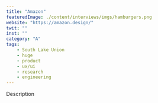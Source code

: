 ```yaml
---
title: "Amazon"
featuredImage: ./content/interviews/imgs/hamburgers.png
website: "https://amazon.design/"
twit: ""
inst: ""
category: "A"
tags:
    - South Lake Union
    - huge
    - product
    - ux/ui
    - research
    - engineering
---
```


Description
